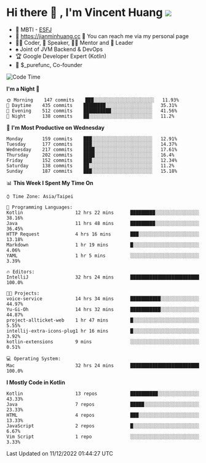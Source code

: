 # Hi there 👋 , I'm Vincent Huang ![](https://komarev.com/ghpvc/?username=Jian-Min-Huang)
- 👀 MBTI - [ESFJ](https://www.16personalities.com/esfj-personality)
- 💎 https://jianminhuang.cc 🙋 You can reach me via my personal page
- 👨‍💻 Coder, 🎤 Speaker, 👨‍🏫 Mentor and 🚀 Leader
- ♠️ Joint of JVM Backend & DevOps
- 🏆 Google Developer Expert (Kotlin)
- 💼 $_purefunc, Co-founder

<!--START_SECTION:waka-->
![Code Time](http://img.shields.io/badge/Code%20Time-1%2C313%20hrs%2040%20mins-blue)

**I'm a Night 🦉** 

```text
🌞 Morning    147 commits    ███░░░░░░░░░░░░░░░░░░░░░░   11.93% 
🌆 Daytime    435 commits    ████████░░░░░░░░░░░░░░░░░   35.31% 
🌃 Evening    512 commits    ██████████░░░░░░░░░░░░░░░   41.56% 
🌙 Night      138 commits    ██░░░░░░░░░░░░░░░░░░░░░░░   11.2%

```
📅 **I'm Most Productive on Wednesday** 

```text
Monday       159 commits    ███░░░░░░░░░░░░░░░░░░░░░░   12.91% 
Tuesday      177 commits    ███░░░░░░░░░░░░░░░░░░░░░░   14.37% 
Wednesday    217 commits    ████░░░░░░░░░░░░░░░░░░░░░   17.61% 
Thursday     202 commits    ████░░░░░░░░░░░░░░░░░░░░░   16.4% 
Friday       152 commits    ███░░░░░░░░░░░░░░░░░░░░░░   12.34% 
Saturday     138 commits    ██░░░░░░░░░░░░░░░░░░░░░░░   11.2% 
Sunday       187 commits    ███░░░░░░░░░░░░░░░░░░░░░░   15.18%

```


📊 **This Week I Spent My Time On** 

```text
⌚︎ Time Zone: Asia/Taipei

💬 Programming Languages: 
Kotlin                   12 hrs 22 mins      █████████░░░░░░░░░░░░░░░░   38.16% 
Java                     11 hrs 48 mins      █████████░░░░░░░░░░░░░░░░   36.45% 
HTTP Request             4 hrs 16 mins       ███░░░░░░░░░░░░░░░░░░░░░░   13.18% 
Markdown                 1 hr 19 mins        █░░░░░░░░░░░░░░░░░░░░░░░░   4.06% 
YAML                     1 hr 5 mins         ░░░░░░░░░░░░░░░░░░░░░░░░░   3.39%

🔥 Editors: 
IntelliJ                 32 hrs 24 mins      █████████████████████████   100.0%

🐱‍💻 Projects: 
voice-service            14 hrs 34 mins      ███████████░░░░░░░░░░░░░░   44.97% 
Yu-Gi-Oh                 14 hrs 32 mins      ███████████░░░░░░░░░░░░░░   44.87% 
project-allticket-web    1 hr 47 mins        █░░░░░░░░░░░░░░░░░░░░░░░░   5.55% 
intellij-extra-icons-plug1 hr 16 mins        █░░░░░░░░░░░░░░░░░░░░░░░░   3.92% 
kotlin-extensions        9 mins              ░░░░░░░░░░░░░░░░░░░░░░░░░   0.51%

💻 Operating System: 
Mac                      32 hrs 24 mins      █████████████████████████   100.0%

```

**I Mostly Code in Kotlin** 

```text
Kotlin                   13 repos            ██████████░░░░░░░░░░░░░░░   43.33% 
Java                     7 repos             █████░░░░░░░░░░░░░░░░░░░░   23.33% 
HTML                     4 repos             ███░░░░░░░░░░░░░░░░░░░░░░   13.33% 
JavaScript               2 repos             █░░░░░░░░░░░░░░░░░░░░░░░░   6.67% 
Vim Script               1 repo              ░░░░░░░░░░░░░░░░░░░░░░░░░   3.33%

```



 Last Updated on 11/12/2022 01:44:27 UTC
<!--END_SECTION:waka-->
